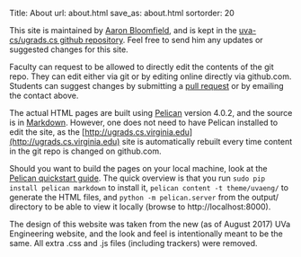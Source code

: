Title: About
url: about.html
save_as: about.html
sortorder: 20

This site is maintained by [Aaron
Bloomfield](http://www.cs.virginia.edu/~asb), and is kept in the
[uva-cs/ugrads.cs github
repository](https://github.com/uva-cs/ugrads.cs).  Feel free to send
him any updates or suggested changes for this site.

Faculty can request to be allowed to directly edit the contents of the
git repo.  They can edit either via git or by editing online directly
via github.com.  Students can suggest changes by submitting a [pull
request](https://help.github.com/articles/about-pull-requests/) or by
emailing the contact above.

The actual HTML pages are built using
[Pelican](http://getpelican.com/) version 4.0.2, and the source is in
[Markdown](https://daringfireball.net/projects/markdown/syntax).
However, one does not need to have Pelican installed to edit the site,
as the [http://ugrads.cs.virginia.edu](http://ugrads.cs.virginia.edu)
site is automatically rebuilt every time content in the git repo is
changed on github.com.

Should you want to build the pages on your local machine, look at the
[Pelican quickstart guide](http://docs.getpelican.com/en/3.7.1/quickstart.html).
The quick overview is that you run `sudo pip install pelican markdown`
to install it, `pelican content -t theme/uvaeng/` to generate the
HTML files, and `python -m pelican.server` from the output/ directory
to be able to view it locally (browse to http://localhost:8000).

The design of this website was taken from the new (as of August 2017)
UVa Engineering website, and the look and feel is intentionally meant
to be the same.  All extra .css and .js files (including trackers)
were removed.
